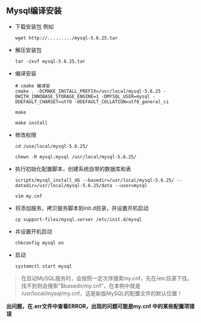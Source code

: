## Mysql编译安装

* 下载安装包 例如 

  ````
  wget http://........./mysql-5.6.25.tar
  ````

* 解压安装包 

  ````
  tar -zxvf mysql-5.6.25.tar
  ````

* 编译安装

  ````
  # cmake 编译安
  cmake . -DCMAKE_INSTALL_PREFIX=/usr/local/mysql-5.6.25 -DWITH_INNOBASE_STORAGE_ENGINE=1 -DMYSQL_USER=mysql -DDEFAULT_CHARSET=utf8 -DDEFAULT_COLLATION=utf8_general_ci
  
  make
  
  make install
  ````

* 修改权限

  ````
  cd /use/local/mysql-5.6.25/
  
  chown -R mysql:mysql /usr/local/mysql-5.6.25/
  ````

* 执行初始化配置脚本，创建系统自带的数据库和表

  ````
  scripts/mysql_install_db --basedir=/usr/local/mysql-5.6.25/ --datadir=/usr/local/mysql-5.6.25/data --user=mysql
  
  vim my.cnf  
  ````

* 将添加服务，拷贝服务脚本到init.d目录，并设置开机启动

  ````
  cp support-files/mysql.server /etc/init.d/mysql
  ````

* 并设置开机启动
  ````
  chkconfig mysql on
  ````

* 启动
  ````
  systemctl start mysql
  ````


> 在启动MySQL服务时，会按照一定次序搜索my.cnf，先在/etc目录下找，找不到则会搜索"$basedir/my.cnf"，在本例中就是 /usr/local/mysql/my.cnf，这是新版MySQL的配置文件的默认位置！

__出问题，在.err文件中查看ERROR，出现的问题可能是my.cnf 中的某些配置项错误__